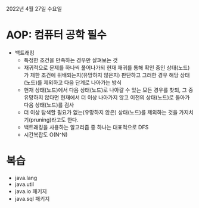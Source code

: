 2022년 4월 27일 수요일


# AOP: 컴퓨터 공학 필수

-   백트래킹
    - 특정한 조건을 만족하는 경우만 살펴보는 것
    - 재귀적으로 문제를 하나씩 풀어나가되 현재 재귀를 통해 확인 중인 상태(노드)가 제한 조건에 위배되는지(유망하지 않은지) 판단하고 그러한 경우 해당 상태(노드)를 제외하고 다음 단계로 나아가는 방식
    -  현재 상태(노드)에서 다음 상태(노드)로 나아갈 수 있는 모든 경우를 찾되, 그 중 유망하지 않다면 현재에서 더 이상 나아가지 않고 이전의 상태(노드)로 돌아가 다음 상태(노드)를 검사
    -  더 이상 탐색할 필요가 없는(유망하지 않은) 상태(노드)를 제외하는 것을 가지치기(pruning)라고도 한다.
    - 백트래킹을 사용하는 알고리즘 중 하나는 대표적으로 DFS
    - 시간복잡도 O(N^N)


# 복습 

- java.lang 
- java.util
- java.io 패키지
- java.sql 패키지

